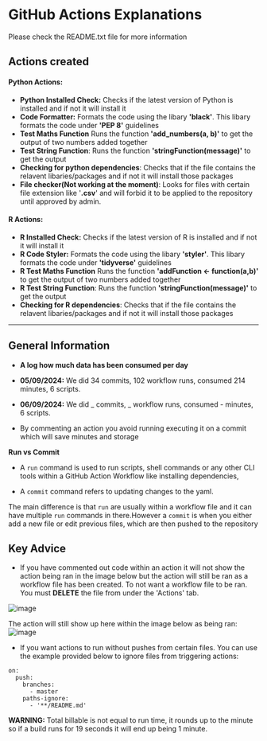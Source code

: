 # GitHub Actions Explanations
Please check the README.txt file for more information


## Actions created
#### Python Actions:
* **Python Installed Check:**
 Checks if the latest version of Python is installed and if not it will install it
* **Code Formatter:** 
Formats the code using the libary **'black'**. This libary formats the code under **'PEP 8'** guidelines 
* **Test Maths Function** 
 Runs the function **'add_numbers(a, b)'** to get the output of two numbers added together  
* **Test String Function**:
Runs the function **'stringFunction(message)'** to get the output 
* **Checking for python dependencies**:
Checks that if the file contains the relavent libaries/packages and if not it will install those packages
* **File checker(Not working at the moment)**:
Looks for files with certain file extension like '**.csv**' and will forbid it to be applied to the repository until approved by admin. 

#### R Actions:
* **R Installed Check:**
 Checks if the latest version of R is installed and if not it will install it
* **R Code Styler:** 
Formats the code using the libary **'styler'**. This libary formats the code under **'tidyverse'** guidelines 
* **R Test Maths Function** 
 Runs the function **'addFunction <- function(a,b)'** to get the output of two numbers added together  
* **R Test String Function**:
Runs the function **'stringFunction(message)'** to get the output 
* **Checking for R dependencies**:
Checks that if the file contains the relavent libaries/packages and if not it will install those packages



---

## General Information


* **A log how much data has been consumed per day** 
* **05/09/2024:** We did 34 commits, 102 workflow runs, consumed 214 minutes, 6 scripts.
* **06/09/2024:** We did _ commits, _ workflow runs, consumed - minutes, 6 scripts.

* By commenting an action you avoid running executing it on a commit which will save minutes and storage


**Run vs Commit**
* A `run` command is used to run scripts, shell commands or any other CLI tools within a GitHub Action Workflow like installing dependencies, 

* A `commit` command refers to updating changes to the yaml.

The main difference is that `run` are usually within a workflow file and it can have multiple `run` commands in there.However a `commit` is when you either add a new file or edit previous files, which are then pushed to the repository

## Key Advice
* If you have commented out code within an action it will not show the action being ran in the image below but the action will still be ran as a workflow file has been created. To not want a workflow file to be ran. You must **DELETE** the file from under the 'Actions' tab. 

![image](https://hackmd.io/_uploads/HyBaOEDhR.png)

The action will still show up here within the image below as being ran:
![image](https://hackmd.io/_uploads/ryssKNPhR.png)


* If you want actions to run without pushes from certain files. You can use the example provided below to ignore files from triggering actions:
```
on:
  push:
    branches:
      - master
    paths-ignore:
      - '**/README.md'
```

**WARNING:**
Total billable is not equal to run time, it rounds up to the minute so if a build runs for 19 seconds it will end up being 1 minute.
